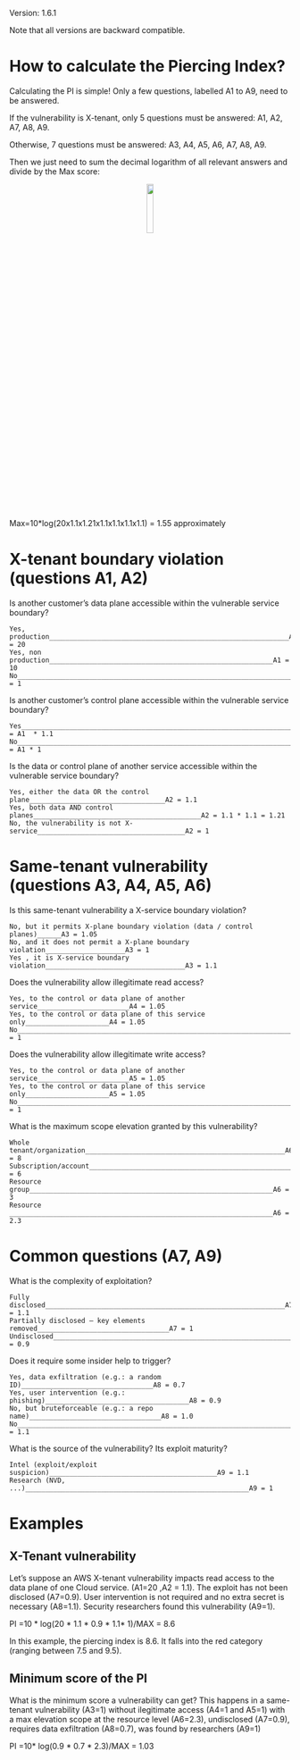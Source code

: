 Version: 1.6.1

Note that all versions are backward compatible.

# How to calculate the Piercing Index?

Calculating the PI is simple! Only a few questions, labelled A1 to A9, need to be answered.

If the vulnerability is X-tenant, only 5 questions must be answered: A1, A2, A7, A8, A9. 

Otherwise, 7 questions must be answered: A3, A4, A5, A6, A7, A8, A9.

Then we just need to sum the decimal logarithm of all relevant answers and divide by the Max score:

<p align="center"><img width="15%" align="center" src="https://github.com/piercing-index/cloud-vulnerabilities/blob/main/pi_formula.PNG" class="center"></p>

Max=10*log(20x1.1x1.21x1.1x1.1x1.1x1.1) = 1.55 approximately


# X-tenant boundary violation (questions A1, A2)

Is another customer’s data plane accessible within the vulnerable service boundary?
```
Yes, production____________________________________________________________A1 = 20
Yes, non production________________________________________________________A1 = 10
No_________________________________________________________________________A1 = 1
```

Is another customer’s control plane accessible within the vulnerable service boundary?
```
Yes________________________________________________________________________A1 = A1  * 1.1
No_________________________________________________________________________A1 = A1 * 1
```

Is the data or control plane of another service accessible within the vulnerable service boundary?
```
Yes, either the data OR the control plane__________________________________A2 = 1.1
Yes, both data AND control planes__________________________________________A2 = 1.1 * 1.1 = 1.21 
No, the vulnerability is not X-service_____________________________________A2 = 1
```

# Same-tenant vulnerability (questions A3, A4, A5, A6)
Is this same-tenant vulnerability a X-service boundary violation?
```
No, but it permits X-plane boundary violation (data / control planes)______A3 = 1.05
No, and it does not permit a X-plane boundary violation____________________A3 = 1
Yes , it is X-service boundary violation___________________________________A3 = 1.1
```

Does the vulnerability allow illegitimate read access?
```
Yes, to the control or data plane of another service_______________________A4 = 1.05
Yes, to the control or data plane of this service only_____________________A4 = 1.05
No_________________________________________________________________________A4 = 1
```

Does the vulnerability allow illegitimate write access?
```
Yes, to the control or data plane of another service_______________________A5 = 1.05
Yes, to the control or data plane of this service only_____________________A5 = 1.05
No_________________________________________________________________________A5 = 1
```

What is the maximum scope elevation granted by this vulnerability?
```
Whole tenant/organization__________________________________________________A6 = 8
Subscription/account_______________________________________________________A6 = 6
Resource group_____________________________________________________________A6 = 3
Resource __________________________________________________________________A6 = 2.3
```

# Common questions (A7, A9)
What is the complexity of exploitation?
```
Fully disclosed____________________________________________________________A7 = 1.1
Partially disclosed – key elements removed_________________________________A7 = 1
Undisclosed________________________________________________________________A7 = 0.9
```
Does it require some insider help to trigger?
```
Yes, data exfiltration (e.g.: a random ID)_________________________________A8 = 0.7
Yes, user intervention (e.g.: phishing)____________________________________A8 = 0.9
No, but bruteforceable (e.g.: a repo name)_________________________________A8 = 1.0
No_________________________________________________________________________A8 = 1.1
```
What is the source of the vulnerability? Its exploit maturity?
```
Intel (exploit/exploit suspicion)__________________________________________A9 = 1.1
Research (NVD, ...)________________________________________________________A9 = 1
```

# Examples

## X-Tenant vulnerability
Let’s suppose an AWS X-tenant vulnerability impacts read access to the data plane of one Cloud service. (A1=20 ,A2  = 1.1). 
The exploit has not been disclosed (A7=0.9).
User intervention is not required and no extra secret is necessary (A8=1.1). Security researchers found this vulnerability (A9=1).

PI =10 * log⁡(20 * 1.1 * 0.9 * 1.1* 1)/MAX  = 8.6

In this example, the piercing index is 8.6. It falls into the red category (ranging between 7.5 and 9.5).

## Minimum score of the PI

What is the minimum score a vulnerability can get? This happens in a same-tenant vulnerability (A3=1) without ilegitimate access (A4=1 and A5=1) with a max elevation scope at the resource level (A6=2.3), undisclosed (A7=0.9), requires data exfiltration (A8=0.7), was found by researchers (A9=1)  

PI =10* log(0.9 * 0.7 * 2.3)/MAX = 1.03



